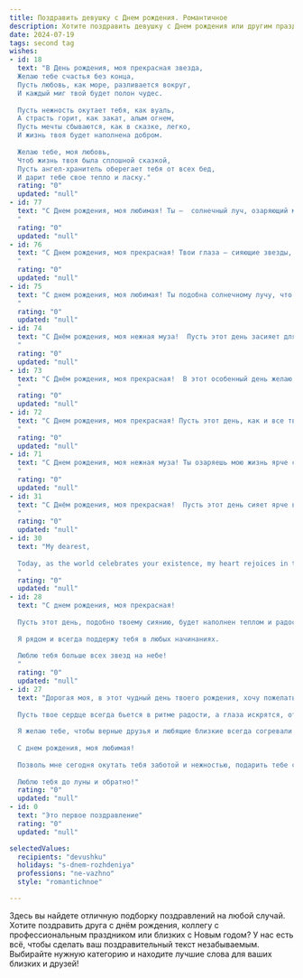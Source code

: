 ```yaml
---
title: Поздравить девушку c Днем рождения. Романтичное
description: Хотите поздравить девушку c Днем рождения или другим праздником? Наш ИИ создаст незабываемое поздравление, а вы обязательно выделитесь среди других.  
date: 2024-07-19
tags: second tag
wishes:
- id: 18
  text: "В День рождения, моя прекрасная звезда,
  Желаю тебе счастья без конца,
  Пусть любовь, как море, разливается вокруг,
  И каждый миг твой будет полон чудес.
  
  Пусть нежность окутает тебя, как вуаль,
  А страсть горит, как закат, алым огнем,
  Пусть мечты сбываются, как в сказке, легко,
  И жизнь твоя будет наполнена добром.
  
  Желаю тебе, моя любовь,
  Чтоб жизнь твоя была сплошной сказкой,
  Пусть ангел-хранитель оберегает тебя от всех бед,
  И дарит тебе свое тепло и ласку."
  rating: "0"
  updated: "null"
- id: 77
  text: "С Днем рождения, моя любимая! Ты –  солнечный луч, озаряющий мою жизнь, нежный цветок, наполняющий ее ароматом счастья. Желаю тебе цвести ярче с каждым днем, исполнять все свои мечты и всегда знать, как сильно я тебя люблю!
  "
  rating: "0"
  updated: "null"
- id: 76
  text: "С Днем рождения, моя прекрасная! Твои глаза – сияющие звезды, твой смех – музыка для моей души. Пусть этот день будет полон света, тепла и любви, как и каждый день, проведенный рядом с тобой.
  "
  rating: "0"
  updated: "null"
- id: 75
  text: "С днем рождения, моя любимая! Ты подобна солнечному лучу, что озаряет мой мир и наполняет его смыслом. Пусть сбываются твои самые заветные мечты, а жизнь будет наполнена счастьем, нежностью и любовью.
  "
  rating: "0"
  updated: "null"
- id: 74
  text: "С Днём рождения, моя нежная муза!  Пусть этот день засияет для тебя тысячей искр радости, а жизнь будет наполнена ароматом счастья и любовью, крепкой, как объятия. Ты – моя Вселенная, и я бесконечно счастлив быть рядом с тобой.
  "
  rating: "0"
  updated: "null"
- id: 73
  text: "С Днём рождения, моя прекрасная!  В этот особенный день желаю, чтобы твоя жизнь была наполнена светом, теплом и радостью, как солнечный луч, касающийся твоей нежной щеки. Пусть твоя улыбка, такая же яркая, как звёзды на ночном небе, освещает мой путь, а твои глаза, полные любви и нежности, всегда смотрят только на меня.
  "
  rating: "0"
  updated: "null"
- id: 72
  text: "С Днем рождения, моя прекрасная! Пусть этот день, как и все твои дни, будет наполнен светом, теплом и любовью. Ты – мой лучик солнца, озаряющий мою жизнь, ты – моя мелодия, делающая ее гармоничной. Я желаю тебе цвести, сиять и радоваться каждому мгновению.
  "
  rating: "0"
  updated: "null"
- id: 71
  text: "С Днем рождения, моя нежная муза! Ты озаряешь мою жизнь ярче солнца, наполняешь ее смыслом и теплом. Желаю, чтобы твои глаза всегда сияли от счастья, а улыбка не сходила с твоих прекрасных губ. Пусть сбудутся твои самые заветные мечты, а я сделаю все, чтобы быть рядом и делить с тобой каждый неповторимый миг.
  "
  rating: "0"
  updated: "null"
- id: 31
  text: "С Днём рождения, моя прекрасная!  Пусть этот день сияет ярче всех звёзд на небе, ведь он подарил миру тебя -  самую нежную, самую лучезарную и самую желанную. Желаю, чтобы твоё сердечко всегда было наполнено радостью, а глаза искрились счастьем. Пусть моя любовь будет для тебя надёжным оберегом, а каждый новый день –  волшебным приключением, полным любви и вдохновения.
  "
  rating: "0"
  updated: "null"
- id: 30
  text: "My dearest,
  
  Today, as the world celebrates your existence, my heart rejoices in the privilege of knowing and loving you. May your day be filled with the sweetness of a thousand smiles, the fragrance of a million flowers, and the warmth of a love that burns brighter than a thousand suns. Happy birthday, my love!
  "
  rating: "0"
  updated: "null"
- id: 28
  text: "С днем рождения, моя прекрасная!
  
  Пусть этот день, подобно твоему сиянию, будет наполнен теплом и радостью. Желаю тебе неиссякаемого счастья, как неисчерпаемо море, и вдохновения, как необъятно небо. Будь всегда собой - удивительной, нежной, сильной и полной жизни, как сама природа.
  
  Я рядом и всегда поддержу тебя в любых начинаниях.
  
  Люблю тебя больше всех звезд на небе!
  "
  rating: "0"
  updated: "null"
- id: 27
  text: "Дорогая моя, в этот чудный день твоего рождения, хочу пожелать тебе, чтобы каждая твоя мечта обрела крылья и устремилась к небу, унося тебя ввысь, туда, где царит счастье и любовь.
  
  Пусть твое сердце всегда бьется в ритме радости, а глаза искрятся, отражая свет самой жизни. Будь подобна изысканному цветку, распускающему лепестки навстречу ласковому солнцу, будь прекрасна, как утренняя заря, и загадочна, как ночное небо.
  
  Я желаю тебе, чтобы верные друзья и любящие близкие всегда согревали твою душу теплом, чтобы каждый твой шаг был легким и уверенным, а судьба вела тебя по светлой дороге, полной приятных сюрпризов и незабываемых встреч.
  
  С днем рождения, моя любимая!
  
  Позволь мне сегодня окутать тебя заботой и нежностью, подарить тебе самый искренний поцелуй и признаться в том, что ты – самая драгоценная и неповторимая женщина в моей жизни.
  
  Люблю тебя до луны и обратно!"
  rating: "0"
  updated: "null"
- id: 0
  text: "Это первое поздравление"
  rating: "0"
  updated: "null"

selectedValues:
  recipients: "devushku"
  holidays: "s-dnem-rozhdeniya"
  professions: "ne-vazhno"
  style: "romantichnoe"

---
```


Здесь вы найдете отличную подборку поздравлений на любой случай. 
Хотите поздравить друга с днём рождения, коллегу с профессиональным праздником или близких с Новым годом? У нас есть всё, чтобы сделать ваш поздравительный текст незабываемым. Выбирайте нужную категорию и находите лучшие слова для ваших близких и друзей!
